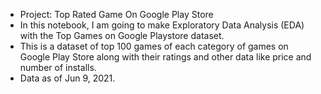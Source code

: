 - Project: Top Rated Game On Google Play Store 
- In this notebook, I am going to make Exploratory Data Analysis (EDA) with the Top Games on Google Playstore dataset.
- This is a dataset of top 100 games of each category of games on Google Play Store along with their ratings and other data like price and number of installs. 
- Data as of Jun 9, 2021.
